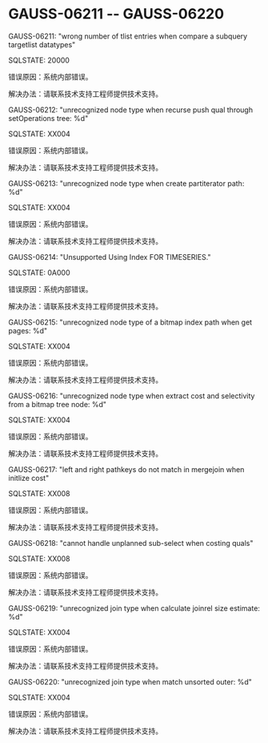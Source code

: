# GAUSS-06211 -- GAUSS-06220<a name="ZH-CN_TOPIC_0302073209"></a>

GAUSS-06211: "wrong number of tlist entries when compare a subquery targetlist datatypes"

SQLSTATE: 20000

错误原因：系统内部错误。

解决办法：请联系技术支持工程师提供技术支持。

GAUSS-06212: "unrecognized node type when recurse push qual through setOperations tree: %d"

SQLSTATE: XX004

错误原因：系统内部错误。

解决办法：请联系技术支持工程师提供技术支持。

GAUSS-06213: "unrecognized node type when create partiterator path: %d"

SQLSTATE: XX004

错误原因：系统内部错误。

解决办法：请联系技术支持工程师提供技术支持。

GAUSS-06214: "Unsupported Using Index FOR TIMESERIES."

SQLSTATE: 0A000

错误原因：系统内部错误。

解决办法：请联系技术支持工程师提供技术支持。

GAUSS-06215: "unrecognized node type of a bitmap index path when get pages: %d"

SQLSTATE: XX004

错误原因：系统内部错误。

解决办法：请联系技术支持工程师提供技术支持。

GAUSS-06216: "unrecognized node type when extract cost and selectivity from a bitmap tree node: %d"

SQLSTATE: XX004

错误原因：系统内部错误。

解决办法：请联系技术支持工程师提供技术支持。

GAUSS-06217: "left and right pathkeys do not match in mergejoin when initlize cost"

SQLSTATE: XX008

错误原因：系统内部错误。

解决办法：请联系技术支持工程师提供技术支持。

GAUSS-06218: "cannot handle unplanned sub-select when costing quals"

SQLSTATE: XX008

错误原因：系统内部错误。

解决办法：请联系技术支持工程师提供技术支持。

GAUSS-06219: "unrecognized join type when calculate joinrel size estimate: %d"

SQLSTATE: XX004

错误原因：系统内部错误。

解决办法：请联系技术支持工程师提供技术支持。

GAUSS-06220: "unrecognized join type when match unsorted outer: %d"

SQLSTATE: XX004

错误原因：系统内部错误。

解决办法：请联系技术支持工程师提供技术支持。

